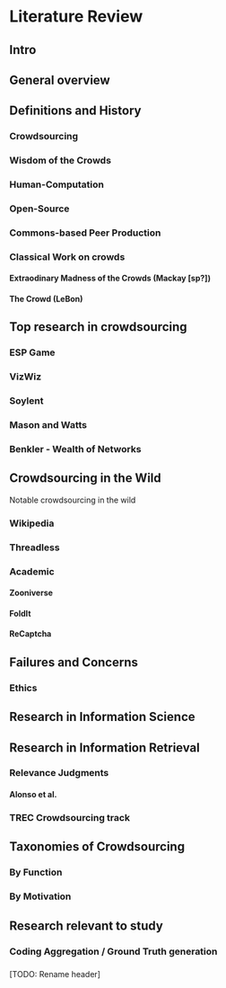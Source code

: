 Literature Review
===================

## Intro

## General overview

## Definitions and History

### Crowdsourcing

### Wisdom of the Crowds

### Human-Computation

### Open-Source

### Commons-based Peer Production

### Classical Work on crowds

#### Extraodinary Madness of the Crowds (Mackay [sp?])

#### The Crowd (LeBon)


## Top research in crowdsourcing

### ESP Game

### VizWiz

### Soylent

### Mason and Watts

### Benkler - Wealth of Networks


## Crowdsourcing in the Wild
Notable crowdsourcing in the wild

### Wikipedia

### Threadless

### Academic

#### Zooniverse

#### FoldIt

#### ReCaptcha


## Failures and Concerns



### Ethics


## Research in Information Science



## Research in Information Retrieval

### Relevance Judgments

#### Alonso et al.

### TREC Crowdsourcing track


## Taxonomies of Crowdsourcing

### By Function

### By Motivation


## Research relevant to study

### Coding Aggregation / Ground Truth generation

### 

[TODO: Rename header]

